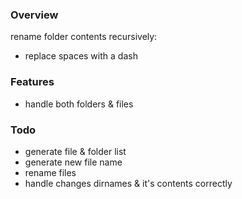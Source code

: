 ### Overview
rename folder contents recursively:
- replace spaces with a dash

### Features
- handle both folders & files

### Todo
- generate file & folder list
- generate new file name
- rename files
- handle changes dirnames & it's contents correctly
